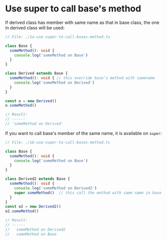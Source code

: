 # Use super to call base's method

If derived class has member with same name as that in base class, the one in derived class will be used: 

```typescript
// File: ./1a-use-super-to-call-bases-method.ts

class Base {
  someMethod(): void {
    console.log('someMethod on Base')
  }
}

class Derived extends Base {
  someMethod(): void { // this override base's method with samename
    console.log('someMethod on Derived')
  }
}

const o = new Derived()
o.someMethod()

// Result:
// ------
// 'someMethod on Derived'
```

If you want to call base's member of the same name, it is available on `super`:

```typescript
// File: ./1b-use-super-to-call-bases-method.ts

class Base {
  someMethod(): void {
    console.log('someMethod on Base')
  }
}

class Derived2 extends Base {
  someMethod(): void {
    console.log('someMethod on Derived2')
    super.someMethod()  // this call the method with same name in base
  }
}
const o2 = new Derived2()
o2.someMethod()

// Result:
// ------
//   someMethod on Derived2
//   someMethod on Base
```


